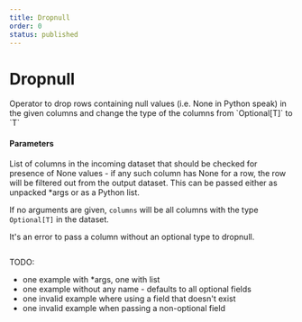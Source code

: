 ```yaml
---
title: Dropnull
order: 0
status: published
---
```

# Dropnull

<Divider>
<LeftSection>
Operator to drop rows containing null values (i.e. None in Python speak) in
the given columns and change the type of the columns from `Optional[T]` to `T`

#### Parameters

<Expandable title="columns" type="Optional[List[str]]">
List of columns in the incoming dataset that should be checked for presence of 
None values - if any such column has None for a row, the row will be filtered out
from the output dataset. This can be passed either as unpacked *args or as a 
Python list.

If no arguments are given, `columns` will be all columns with the type `Optional[T]` 
in the dataset.

It's an error to pass a column without an optional type to dropnull.

</Expandable>
</LeftSection>


<RightSection>
<pre snippet="api-reference/operators_ref#dropnull"></pre>
</RightSection>

</Divider>

TODO:
- one example with *args, one with list
- one example without any name - defaults to all optional fields
- one invalid example where using a field that doesn't exist
- one invalid example when passing a non-optional field

